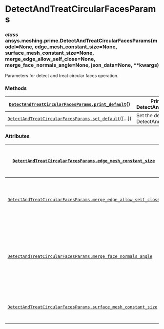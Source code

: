 <!-- vale off -->

# DetectAndTreatCircularFacesParams

### *class* ansys.meshing.prime.DetectAndTreatCircularFacesParams(model=None, edge_mesh_constant_size=None, surface_mesh_constant_size=None, merge_edge_allow_self_close=None, merge_face_normals_angle=None, json_data=None, \*\*kwargs)

Parameters for detect and treat circular faces operation.

<!-- !! processed by numpydoc !! -->

### Methods

| [`DetectAndTreatCircularFacesParams.print_default`](ansys.meshing.prime.DetectAndTreatCircularFacesParams.print_default.md#ansys.meshing.prime.DetectAndTreatCircularFacesParams.print_default)()   | Print the default values of DetectAndTreatCircularFacesParams.   |
|-----------------------------------------------------------------------------------------------------------------------------------------------------------------------------------------------------|------------------------------------------------------------------|
| [`DetectAndTreatCircularFacesParams.set_default`](ansys.meshing.prime.DetectAndTreatCircularFacesParams.set_default.md#ansys.meshing.prime.DetectAndTreatCircularFacesParams.set_default)([...])    | Set the default values of DetectAndTreatCircularFacesParams.     |

### Attributes

| [`DetectAndTreatCircularFacesParams.edge_mesh_constant_size`](ansys.meshing.prime.DetectAndTreatCircularFacesParams.edge_mesh_constant_size.md#ansys.meshing.prime.DetectAndTreatCircularFacesParams.edge_mesh_constant_size)             | Constant size used for edge meshing.                                             |
|-------------------------------------------------------------------------------------------------------------------------------------------------------------------------------------------------------------------------------------------|----------------------------------------------------------------------------------|
| [`DetectAndTreatCircularFacesParams.merge_edge_allow_self_close`](ansys.meshing.prime.DetectAndTreatCircularFacesParams.merge_edge_allow_self_close.md#ansys.meshing.prime.DetectAndTreatCircularFacesParams.merge_edge_allow_self_close) | Option for merging self-closing edge loops.                                      |
| [`DetectAndTreatCircularFacesParams.merge_face_normals_angle`](ansys.meshing.prime.DetectAndTreatCircularFacesParams.merge_face_normals_angle.md#ansys.meshing.prime.DetectAndTreatCircularFacesParams.merge_face_normals_angle)          | Merge faces when the normal angle between the faces is below the provided value. |
| [`DetectAndTreatCircularFacesParams.surface_mesh_constant_size`](ansys.meshing.prime.DetectAndTreatCircularFacesParams.surface_mesh_constant_size.md#ansys.meshing.prime.DetectAndTreatCircularFacesParams.surface_mesh_constant_size)    | Constant size used for surface meshing.                                          |
<!-- vale on -->
